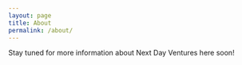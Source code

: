 ```yaml
---
layout: page
title: About
permalink: /about/
---
```


Stay tuned for more information about Next Day Ventures here soon!
